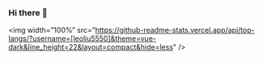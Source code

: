 ### Hi there 👋
<img width=”100%” src=”https://github-readme-stats.vercel.app/api/top-langs/?username=[leoliu5550]&theme=vue-dark&line_height=22&layout=compact&hide=less" />
<!--
**leoliu5550/leoliu5550** is a ✨ _special_ ✨ repository because its `README.md` (this file) appears on your GitHub profile.

Here are some ideas to get you started:

- 🔭 I’m currently working on ...
- 🌱 I’m currently learning ...
- 👯 I’m looking to collaborate on ...
- 🤔 I’m looking for help with ...
- 💬 Ask me about ...
- 📫 How to reach me: ...
- 😄 Pronouns: ...
- ⚡ Fun fact: ...
-->

